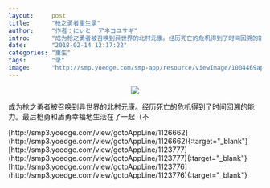 ```yaml
---
layout:     post
title:      "枪之勇者重生录"
author:     "作者：にぃと  アネコユサギ"
intro:      "成为枪之勇者被召唤到异世界的北村元康。经历死亡的危机得到了时间回溯的能力。最后枪勇和盾勇幸福地生活在了一起（不"
date:       "2018-02-14 12:17:22"
categories: "重生"
tags:       "录"
image:      "http://smp.yoedge.com/smp-app/resource/viewImage/1004469appline.png"
---
```

<div style="text-align: center">
<p><img src="http://smp.yoedge.com/smp-app/resource/viewImage/1004469appline.png"/></p>
</div>
<p class="post-meta">
<span>成为枪之勇者被召唤到异世界的北村元康。经历死亡的危机得到了时间回溯的能力。最后枪勇和盾勇幸福地生活在了一起（不</span>
</p>
[http://smp3.yoedge.com/view/gotoAppLine/1126662](http://smp3.yoedge.com/view/gotoAppLine/1126662){:target="_blank"}
[http://smp3.yoedge.com/view/gotoAppLine/1123777](http://smp3.yoedge.com/view/gotoAppLine/1123777){:target="_blank"}
[http://smp3.yoedge.com/view/gotoAppLine/1123776](http://smp3.yoedge.com/view/gotoAppLine/1123776){:target="_blank"}


